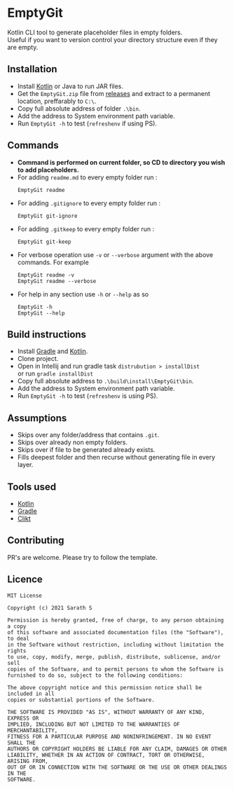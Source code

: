 # EmptyGit

Kotlin CLI tool to generate placeholder files in empty folders.  
Useful if you want to version control your directory structure even if they are empty.

## Installation

* Install [Kotlin](https://kotlinlang.org/) or Java to run JAR files.
* Get the `EmptyGit.zip` file from [releases](https://github.com/Sharkaboi/EmptyGit/releases) and extract to a permanent location, preffarably to `C:\`.
* Copy full absolute address of folder `.\bin`.
* Add the address to System environment path variable.
* Run `EmptyGit -h` to test (`refreshenv` if using PS).

## Commands
- **Command is performed on current folder, so CD to directory you wish to add placeholders.**  
- For adding `readme.md` to every empty folder run :   
    ```
    EmptyGit readme
    ```
- For adding `.gitignore` to every empty folder run :   
    ```
    EmptyGit git-ignore
    ```
- For adding `.gitkeep` to every empty folder run :   
    ```
    EmptyGit git-keep
    ```
- For verbose operation use `-v` or `--verbose` argument with the above commands. 
  For example  
    ```
    EmptyGit readme -v
    EmptyGit readme --verbose
    ```
- For help in any section use `-h` or `--help` as so  
    ```
    EmptyGit -h
    EmptyGit --help
    ```
  
## Build instructions
- Install [Gradle](https://gradle.org/) and [Kotlin](https://kotlinlang.org/).
- Clone project.
- Open in Intellij and run gradle task `distrubution > installDist`   
  or run `gradle installDist`
- Copy full absolute address to `.\build\install\EmptyGit\bin`.
- Add the address to System environment path variable.
- Run `EmptyGit -h` to test (`refreshenv` is using PS).

## Assumptions
- Skips over any folder/address that contains `.git`.
- Skips over already non empty folders.
- Skips over if file to be generated already exists.
- Fills deepest folder and then recurse without generating file in every layer.

## Tools used
- [Kotlin](https://kotlinlang.org/)
- [Gradle](https://gradle.org/)
- [Clikt](https://ajalt.github.io/clikt/)

## Contributing
PR's are welcome. Please try to follow the template.

## Licence
```
MIT License

Copyright (c) 2021 Sarath S

Permission is hereby granted, free of charge, to any person obtaining a copy
of this software and associated documentation files (the "Software"), to deal
in the Software without restriction, including without limitation the rights
to use, copy, modify, merge, publish, distribute, sublicense, and/or sell
copies of the Software, and to permit persons to whom the Software is
furnished to do so, subject to the following conditions:

The above copyright notice and this permission notice shall be included in all
copies or substantial portions of the Software.

THE SOFTWARE IS PROVIDED "AS IS", WITHOUT WARRANTY OF ANY KIND, EXPRESS OR
IMPLIED, INCLUDING BUT NOT LIMITED TO THE WARRANTIES OF MERCHANTABILITY,
FITNESS FOR A PARTICULAR PURPOSE AND NONINFRINGEMENT. IN NO EVENT SHALL THE
AUTHORS OR COPYRIGHT HOLDERS BE LIABLE FOR ANY CLAIM, DAMAGES OR OTHER
LIABILITY, WHETHER IN AN ACTION OF CONTRACT, TORT OR OTHERWISE, ARISING FROM,
OUT OF OR IN CONNECTION WITH THE SOFTWARE OR THE USE OR OTHER DEALINGS IN THE
SOFTWARE.

``` 
